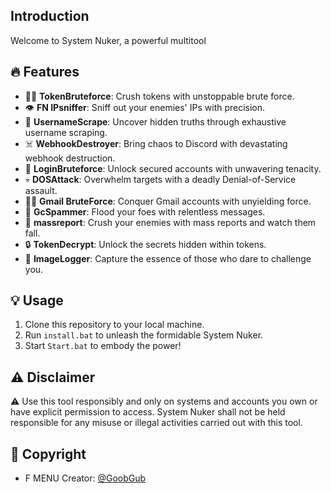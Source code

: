 ## Introduction

Welcome to System Nuker, a powerful multitool

## 🔥 Features

- 🧙‍♂️ **TokenBruteforce**: Crush tokens with unstoppable brute force.
- 👁️ **FN IPsniffer**: Sniff out your enemies' IPs with precision.
- 📜 **UsernameScrape**: Uncover hidden truths through exhaustive username scraping.
- ☠️ **WebhookDestroyer**: Bring chaos to Discord with devastating webhook destruction.
- 🔐 **LoginBruteforce**: Unlock secured accounts with unwavering tenacity.
- 💀 **DOSAttack**: Overwhelm targets with a deadly Denial-of-Service assault.
- 🕵️‍♂️ **Gmail BruteForce**: Conquer Gmail accounts with unyielding force.
- 📨 **GcSpammer**: Flood your foes with relentless messages.
- 📛 **massreport**: Crush your enemies with mass reports and watch them fall.
- 🔒 **TokenDecrypt**: Unlock the secrets hidden within tokens.
- 📸 **ImageLogger**: Capture the essence of those who dare to challenge you.


## 💡 Usage

1. Clone this repository to your local machine.
2. Run `install.bat` to unleash the formidable System Nuker.
3. Start `Start.bat` to embody the power!

## ⚠️ Disclaimer

⚠️ Use this tool responsibly and only on systems and accounts you own or have explicit permission to access. System Nuker shall not be held responsible for any misuse or illegal activities carried out with this tool.

## 👥 Copyright

- F MENU Creator: [@GoobGub](https://github.com/goobgub)


